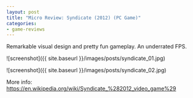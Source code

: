 ```yaml
---
layout: post
title: "Micro Review: Syndicate (2012) (PC Game)"
categories:
- game-reviews
---
```


Remarkable visual design and pretty fun gameplay. An underrated FPS.

![screenshot]({{ site.baseurl }}/images/posts/syndicate_01.jpg)

![screenshot]({{ site.baseurl }}/images/posts/syndicate_02.jpg)

<p>More info: <a href="https://en.wikipedia.org/wiki/Syndicate_%282012_video_game%29">https://en.wikipedia.org/wiki/Syndicate_%282012_video_game%29</a><p>
